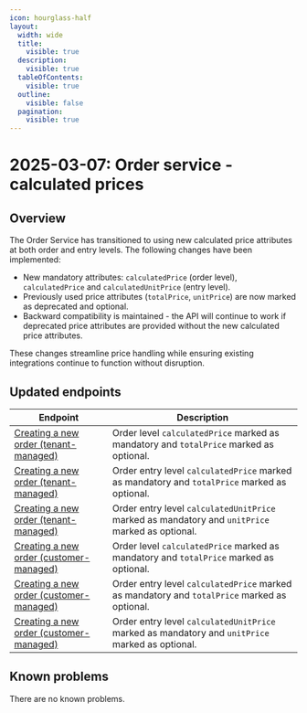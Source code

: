 ```yaml
---
icon: hourglass-half
layout:
  width: wide 
  title:
    visible: true
  description:
    visible: true
  tableOfContents:
    visible: true
  outline:
    visible: false
  pagination:
    visible: true
---
```

# 2025-03-07: Order service - calculated prices

## Overview

The Order Service has transitioned to using new calculated price attributes at both order and entry levels. The following changes have been implemented:

* New mandatory attributes: `calculatedPrice` (order level), `calculatedPrice` and `calculatedUnitPrice` (entry level).
* Previously used price attributes (`totalPrice`, `unitPrice`) are now marked as deprecated and optional.
* Backward compatibility is maintained - the API will continue to work if deprecated price attributes are provided without the new calculated price attributes.

These changes streamline price handling while ensuring existing integrations continue to function without disruption.


## Updated endpoints

| Endpoint                                                                                          | Description                                                                                     |
|---------------------------------------------------------------------------------------------------|-------------------------------------------------------------------------------------------------|
| [Creating a new order (tenant-managed)](https://developer.emporix.io/api-references/api-guides/orders/order/api-reference/orders-tenant-managed#post-order-v2-tenant-salesorders) | Order level `calculatedPrice` marked as mandatory and `totalPrice` marked as optional.          |
| [Creating a new order (tenant-managed)](https://developer.emporix.io/api-references/api-guides/orders/order/api-reference/orders-tenant-managed#post-order-v2-tenant-salesorders) | Order entry level `calculatedPrice` marked as mandatory and `totalPrice` marked as optional.    |
| [Creating a new order (tenant-managed)](https://developer.emporix.io/api-references/api-guides/orders/order/api-reference/orders-tenant-managed#post-order-v2-tenant-salesorders) | Order entry level `calculatedUnitPrice` marked as mandatory and `unitPrice` marked as optional. |
| [Creating a new order (customer-managed)](https://developer.emporix.io/api-references/api-guides/orders/order/api-reference/orders-customer-managed#post-order-v2-tenant-orders)        | Order level `calculatedPrice` marked as mandatory and `totalPrice` marked as optional.          |
| [Creating a new order (customer-managed)](https://developer.emporix.io/api-references/api-guides/orders/order/api-reference/orders-customer-managed#post-order-v2-tenant-orders)        | Order entry level `calculatedPrice` marked as mandatory and `totalPrice` marked as optional.    |
| [Creating a new order (customer-managed)](https://developer.emporix.io/api-references/api-guides/orders/order/api-reference/orders-customer-managed#post-order-v2-tenant-orders)        | Order entry level `calculatedUnitPrice` marked as mandatory and `unitPrice` marked as optional. |


## Known problems

There are no known problems.